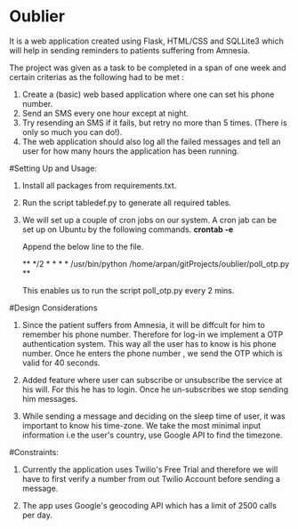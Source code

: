 # Oublier
It is a web application created using Flask, HTML/CSS and SQLLite3 which will help in sending reminders to patients suffering from Amnesia. 

The project was given as a task to be completed in a span of one week and certain criterias as the following had to be met :
1. Create a (basic) web based application where one can set his phone number.  
2. Send an SMS every one hour except at night.  
3. Try resending an SMS if it fails, but retry no more than 5 times. (There is only so much you can do!).  
4. The web application should also log all the failed messages and tell an user for how many hours the application has been running.  

#Setting Up and Usage:

1. Install all packages from requirements.txt.
2. Run the script tabledef.py to generate all required tables.

3. We will set up a couple of cron jobs on our system. A cron jab can be set up on Ubuntu by the following commands.
	**crontab -e**  
	
	Append the below line to the file.

	** */2 * * * * /usr/bin/python /home/arpan/gitProjects/oublier/poll_otp.py **  

   This enables us to run the script poll_otp.py every 2 mins.

#Design Considerations
1. Since the patient suffers from Amnesia, it will be diffcult for him to remember his phone number. Therefore for log-in we implement a OTP authentication system. This way all the user has to know is his phone number. Once he enters the phone number , we send the OTP which is valid for 40 seconds.   

2. Added feature where user can subscribe or unsubscribe the service at his will. For this he has to login. Once he un-subscribes we stop sending him messages.  
3. While sending a message and deciding on the sleep time of user, it was important to know his time-zone. We take the most minimal input information i.e the user's country, use Google API to find the timezone. 

#Constraints:

1. Currently the application uses Twilio's Free Trial and therefore we will have to first verify a number from out Twilio Account before sending a message.

2. The app uses Google's geocoding API which has a limit of 2500 calls per day.


